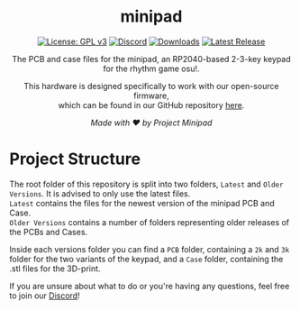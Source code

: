 <div align="center">

# minipad

[![License: GPL v3](https://img.shields.io/badge/License-GPLv3-blue.svg)](https://www.gnu.org/licenses/gpl-3.0)
[![Discord](https://img.shields.io/discord/1056311828344483840?label=discord&color=7289da)](https://discord.gg/minipad)
[![Downloads](https://img.shields.io/github/downloads/minipadkb/minipad-firmware/total)](https://github.com/minipadKB/minipad-firmware/releases/latest)
[![Latest Release](https://img.shields.io/github/v/release/minipadkb/minipad?color=dd00dd)](https://github.com/minipadKB/minipad/releases/latest)

The PCB and case files for the minipad, an RP2040-based 2-3-key keypad for the rhythm game osu!.

This hardware is designed specifically to work with our open-source firmware,</br>
which can be found in our GitHub repository [here](https://github.com/minipadkb/minipad-firmware).

</div>

<div align="center">
<i>Made with ❤️ by Project Minipad</i>
</div>

# Project Structure

The root folder of this repository is split into two folders, `Latest` and `Older Versions`. It is advised to only use the latest files.</br>
`Latest` contains the files for the newest version of the minipad PCB and Case.</br>
`Older Versions` contains a number of folders representing older releases of the PCBs and Cases.

Inside each versions folder you can find a `PCB` folder, containing a `2k` and `3k` folder for the two variants of the keypad, and a `Case` folder, containing the .stl files for the 3D-print.

If you are unsure about what to do or you're having any questions, feel free to join our [Discord](https://discord.gg/minipad)!
